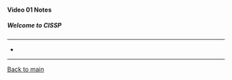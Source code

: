 #### Video 01 Notes

##### Welcome to CISSP
---
- 

---

[Back to main](https://github.com/rot0xd/CBTNuggets/blob/master/CISSP/README.md)

